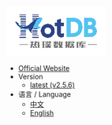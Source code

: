 <a class="navicon" href="https://hotdb.com" target="_blank">
<img src="assets/navicon-colorful.png" alt="hotdb.com"/>
</a>

* [Official Website](https://www.hotdb.com)
* Version
  * [latest (v2.5.6)](/en/latest/) 
* 语言 / Language
  * [中文](/zh/latest/)
  * [English](/en/latest/)
